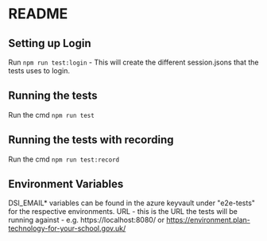 # README

## Setting up Login

Run `npm run test:login` - This will create the different session.jsons that the tests uses to login.

## Running the tests

Run the cmd `npm run test`

## Running the tests with recording

Run the cmd `npm run test:record`


## Environment Variables

DSI_EMAIL* variables can be found in the azure keyvault under "e2e-tests" for the respective environments.
URL - this is the URL the tests will be running against - e.g. https://localhost:8080/ or https://environment.plan-technology-for-your-school.gov.uk/
